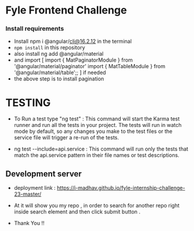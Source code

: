# Fyle Frontend Challenge

### Install requirements
* Install npm i @angular/cli@16.2.12 in the terminal
* `npm install` in this repository 
* also install ng add @angular/material
* and import [
    import { MatPaginatorModule } from '@angular/material/paginator'
import { MatTableModule } from '@angular/material/table';;
] if needed 
* the above step is to install pagination 

# TESTING
* To Run  a test type "ng test" : This command will start the Karma test runner and run all the tests in your project. The tests will run in watch mode by default, so any changes you make to the test files or the service file will trigger a re-run of the tests.


* ng test --include=api.service : This command will run only the tests that match the api.service pattern in their file names or test descriptions.

## Development server
* deployment link : https://i-madhav.github.io/fyle-internship-challenge-23-master/
* At it will show you my repo , in order to search for another repo right inside search element and then click submit button .

* Thank You !!
